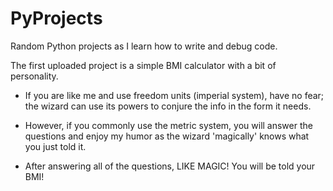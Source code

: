 # PyProjects
Random Python projects as I learn how to write and debug code. 

The first uploaded project is a simple BMI calculator with a bit of personality.
  - If you are like me and use freedom units (imperial system), have no fear; the wizard can use its powers to conjure the info in the form it needs. 
  - However, if you commonly use the metric system, you will answer the questions and enjoy my humor as the wizard 'magically' knows what you just told it.

  - After answering all of the questions, LIKE MAGIC! You will be told your BMI!
  
